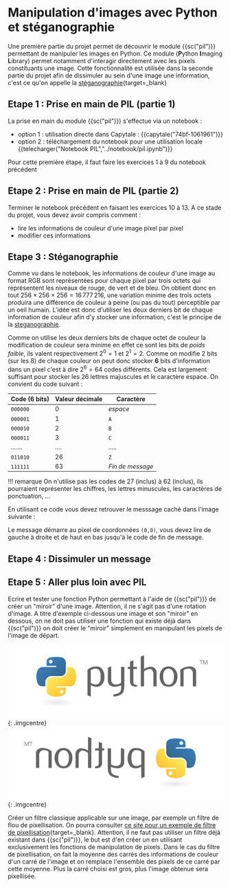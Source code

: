 # Manipulation d'images avec Python et stéganographie

Une première partie du projet permet de découvrir le module {{sc("pil")}} permettant de manipuler les images en Python. Ce module (**P**ython **I**maging **L**ibrary) permet notamment d'interagir directement avec les pixels constituants une image. Cette fonctionnalité est utilisée dans la seconde partie du projet afin de dissimuler au sein d'une image une information, c'est ce qu'on appelle la [stéganographie](https://fr.wikipedia.org/wiki/St%C3%A9ganographie){target=_blank}


## Etape 1 : Prise en main de PIL (partie 1)

La prise en main du module {{sc("pil")}} s'effectue via un notebook :

* option 1 : utilisation directe dans Capytale :
{{capytale("74bf-1061961")}}
* option 2 : téléchargement du notebook pour une utilisation locale
{{telecharger("Notebook PIL","../notebook/pil.ipynb")}} 

Pour cette première étape, il faut faire les exercices 1 à 9 du notebook précédent

## Etape 2 : Prise en main de PIL (partie 2)

Terminer le notebook précédent en faisant les exercices 10 à 13. A ce stade du projet, vous devez avoir compris comment :

* lire les informations de couleur d'une image pixel par pixel
* modifier ces informations


## Etape 3 : Stéganographie

Comme vu dans le notebook, les informations de couleur d'une image au format RGB sont représentées pour chaque pixel par trois octets qui représentent les niveaux de rouge, de vert et de bleu. On obtient donc en tout $256 \times 256 \times 256 = 16\,777\,216$, une variation minime des trois octets produira une différence de couleur à peine (ou pas du tout) perceptible par un oeil humain. L'idée est donc d'utiliser les deux derniers bit de chaque information de couleur afin d'y stocker une information, c'est le principe de la [steganographie](https://fr.wikipedia.org/wiki/St%C3%A9ganographie). 

Comme on utilise les deux derniers bits de chaque octet de couleur la modification de couleur sera minime en effet ce sont les bits de *poids faible*, ils valent respectivement $2^0=1$ et $2^1=2$. Comme on modifie 2 bits (sur les 8) de chaque couleur on peut donc stocker **6** bits d'information dans un pixel c'est à dire $2^6 = 64$ codes différents. Cela est largement suffisant pour stocker les 26 lettres majuscules et le caractère espace. On convient du code suivant :

|Code (6 bits) |Valeur décimale | Caractère |
|--------------|----------------|-----------|
| `000000`     | 0              | *espace*  |
| `000001`     | 1              |     `A`   |
| `000010`     | 2              |     `B`   |
| `000011`     | 3              |     `C`   |
| .......      | ....           | .....     |
| `011010`     | 26             |     `Z`   |
| `111111`     | 63             | *Fin de message*|

!!! remarque
    On n'utilise pas les codes de 27 (inclus) à 62 (inclus), ils pourraient représenter  les chiffres, les lettres minuscules, les caractères de ponctuation, ...
    
En utilisant ce code vous devez retrouver le messsage caché dans l'image suivante :

Le message démarre au pixel de coordonnées `(0,0)`, vous devez lire de gauche à droite et de haut en bas jusqu'à le code de fin de message.

## Etape 4 : Dissimuler un message


## Etape 5 : Aller plus loin avec PIL

Ecrire et tester une fonction Python permettant à l'aide de {{sc("pil")}} de créer un "miroir" d'une image. Attention, il ne s'agit pas d'une rotation d'image. A titre d'exemple ci-dessous une image et son "miroir" en dessous, on ne doit pas utiliser une fonction qui existe déjà dans {{sc("pil")}} on doit créer le "miroir" simplement en manipulant les pixels de l'image de départ.

![logo python](../images/Projets/python-logo.png){: .imgcentre}
![logo python miroir](../images/Projets/python-logo-miroir.png){: .imgcentre}

Créer un filtre classique applicable sur une image, par exemple un filtre de flou de pixellisation. On pourra consulter  [ce site pour un exemple de filtre de pixellisation](https://docs.gimp.org/2.8/fr/plug-in-pixelize.html){target=_blank}. Attention, il ne faut pas utiliser un filtre déjà existant dans {{sc("pil")}}, le but est d'en créer un en utilisant exclusivement les fonctions de manipulation de pixels. Dans le cas du filtre de pixellisation, on fait la moyenne des carrés des informations de couleur d'un carré de l'image et on remplace l'ensemble des pixels de ce carré par cette moyenne. Plus la carré choisi est gros, plus l'image obtenue sera pixellisée.